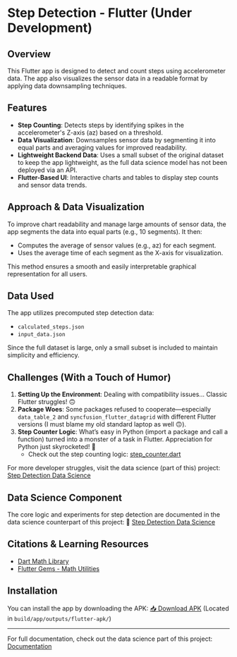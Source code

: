 # Step Detection - Flutter (Under Development)

## Overview

This Flutter app is designed to detect and count steps using accelerometer data. The app also visualizes the sensor data in a readable format by applying data downsampling techniques.

## Features

- **Step Counting**: Detects steps by identifying spikes in the accelerometer's Z-axis (az) based on a threshold.
- **Data Visualization**: Downsamples sensor data by segmenting it into equal parts and averaging values for improved readability.
- **Lightweight Backend Data**: Uses a small subset of the original dataset to keep the app lightweight, as the full data science model has not been deployed via an API.
- **Flutter-Based UI**: Interactive charts and tables to display step counts and sensor data trends.

## Approach & Data Visualization

To improve chart readability and manage large amounts of sensor data, the app segments the data into equal parts (e.g., 10 segments). It then:

- Computes the average of sensor values (e.g., az) for each segment.
- Uses the average time of each segment as the X-axis for visualization.

This method ensures a smooth and easily interpretable graphical representation for all users.

## Data Used

The app utilizes precomputed step detection data:

- `calculated_steps.json`
- `input_data.json`

Since the full dataset is large, only a small subset is included to maintain simplicity and efficiency.

## Challenges (With a Touch of Humor)

1. **Setting Up the Environment**: Dealing with compatibility issues... Classic Flutter struggles! 🙃
2. **Package Woes**: Some packages refused to cooperate—especially `data_table_2` and `syncfusion_flutter_datagrid` with different Flutter versions (I must blame my old standard laptop as well 🙃).
3. **Step Counter Logic**: What’s easy in Python (import a package and call a function) turned into a monster of a task in Flutter. Appreciation for Python just skyrocketed! 🚀
   - Check out the step counting logic: [step_counter.dart](https://github.com/arifhaidari/step_detection_flutter/blob/main/lib/utils/step_counter.dart)

For more developer struggles, visit the data science (part of this) project: [Step Detection Data Science](https://github.com/arifhaidari/step_detection_data_science/tree/main)

## Data Science Component

The core logic and experiments for step detection are documented in the data science counterpart of this project:
🔗 [Step Detection Data Science](https://github.com/arifhaidari/step_detection_data_science/tree/main)

## Citations & Learning Resources

- [Dart Math Library](https://api.flutter.dev/flutter/dart-math/dart-math-library.html)
- [Flutter Gems - Math Utilities](https://fluttergems.dev/math-utilities/)

## Installation

You can install the app by downloading the APK:
[📥 Download APK](https://github.com/arifhaidari/step_detection_flutter/tree/main/apk) (Located in `build/app/outputs/flutter-apk/`)

---

For full documentation, check out the data science part of this project: [Documentation](https://github.com/arifhaidari/step_detection_data_science/tree/main)

